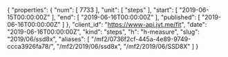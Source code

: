 {
  "properties": {
    "num": [
      7733
    ],
    "unit": [
      "steps"
    ],
    "start": [
      "2019-06-15T00:00:00Z"
    ],
    "end": [
      "2019-06-16T00:00:00Z"
    ],
    "published": [
      "2019-06-16T00:00:00Z"
    ]
  },
  "client_id": "https://www-api.jvt.me/fit",
  "date": "2019-06-16T00:00:00Z",
  "kind": "steps",
  "h": "h-measure",
  "slug": "2019/06/ssd8x",
  "aliases": [
    "/mf2/0736f2cf-445a-4e89-9749-ccca3926fa78/",
    "/mf2/2019/06/ssd8x",
    "/mf2/2019/06/SSD8X"
  ]
}

